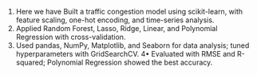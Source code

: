 1. Here we have Built a traffic congestion model using scikit-learn, with feature scaling, one-hot encoding, and time-series analysis.
2. Applied Random Forest, Lasso, Ridge, Linear, and Polynomial Regression with cross-validation.
3. Used pandas, NumPy, Matplotlib, and Seaborn for data analysis; tuned hyperparameters with GridSearchCV.
4• Evaluated with RMSE and R-squared; Polynomial Regression showed the best accuracy.
